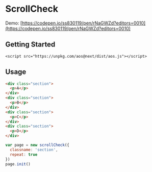 # ScrollCheck
Demo: [https://codepen.io/ss830119/pen/rNaGWZd?editors=0010](https://codepen.io/ss830119/pen/rNaGWZd?editors=0010)

## Getting Started
```
<script src="https://unpkg.com/aos@next/dist/aos.js"></script>
```

## Usage

```html
<div class="section">
  <p>A</p>
</div>
<div class="section">
  <p>B</p>
</div>
<div class="section">
  <p>C</p>
</div>
<div class="section">
  <p>D</p>
</div>
```
```js
var page = new scrollCheck({
  classname: 'section',
  repeat: true
})
page.init()
```

